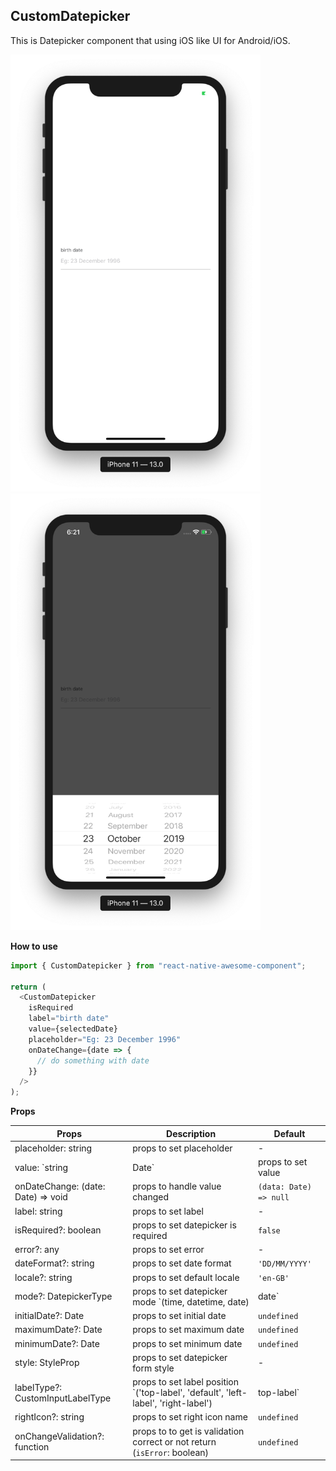 ## CustomDatepicker

This is Datepicker component that using iOS like UI for Android/iOS.

<img src="./images/datepicker.png" width="400px" >
<img src="./images/datepicker-modal.png" width="400px" >

**How to use**

```javascript
import { CustomDatepicker } from "react-native-awesome-component";

return (
  <CustomDatepicker
    isRequired
    label="birth date"
    value={selectedDate}
    placeholder="Eg: 23 December 1996"
    onDateChange={date => {
      // do something with date
    }}
  />
);
```

**Props**

| Props                              | Description                                                                                     | Default                |
| ---------------------------------- | ----------------------------------------------------------------------------------------------- | ---------------------- |
| placeholder: string                | props to set placeholder                                                                        | -                      |
| value: `string | Date`             | props to set value                                                                              | -                      |
| onDateChange: (date: Date) => void | props to handle value changed                                                                   | `(data: Date) => null` |
| label: string                      | props to set label                                                                              | -                      |
| isRequired?: boolean               | props to set datepicker is required                                                             | `false`                |
| error?: any                        | props to set error                                                                              | -                      |
| dateFormat?: string                | props to set date format                                                                        | `'DD/MM/YYYY'`         |
| locale?: string                    | props to set default locale                                                                     | `'en-GB'`              |
| mode?: DatepickerType              | props to set datepicker mode `(time, datetime, date) | date`                                    | `date`                 |
| initialDate?: Date                 | props to set initial date                                                                       | `undefined`            |
| maximumDate?: Date                 | props to set maximum date                                                                       | `undefined`            |
| minimumDate?: Date                 | props to set minimum date                                                                       | `undefined`            |
| style: StyleProp<ViewStyle>        | props to set datepicker form style                                                              | -                      |
| labelType?: CustomInputLabelType   | props to set label position `('top-label', 'default', 'left-label', 'right-label') | top-label` | `top-label`            |
| rightIcon?: string   | props to set right icon name | `undefined`            |
| onChangeValidation?: function   | props to to get is validation correct or not return (`isError`: boolean) | `undefined`            |
